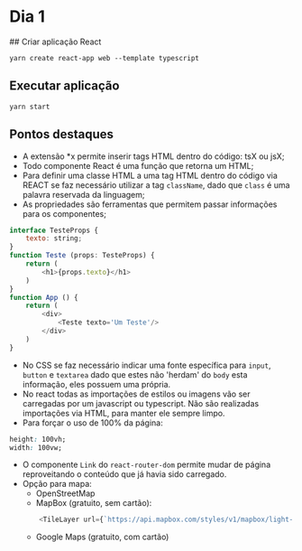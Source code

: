# Dia 1

## Criar aplicação React

```
yarn create react-app web --template typescript
```

## Executar aplicação

```
yarn start
```

## Pontos destaques

- A extensão *x permite inserir tags HTML dentro do código: tsX ou jsX; 
- Todo componente React é uma função que retorna um HTML;
- Para definir uma classe HTML a uma tag HTML dentro do código via REACT se faz necessário utilizar a tag `className`, dado que `class` é uma palavra reservada da linguagem;
- As propriedades são ferramentas que permitem passar informações para os componentes;
```js
interface TesteProps {
    texto: string;
}
function Teste (props: TesteProps) {
    return (
        <h1>{props.texto}</h1>
    )
}
function App () {
    return (
        <div>
            <Teste texto='Um Teste'/>
        </div>
    )
}
```
- No CSS se faz necessário indicar uma fonte específica para `input`, `button` e `textarea` dado que estes não 'herdam' do `body` esta informação, eles possuem uma própria.
- No react todas as importações de estilos ou imagens vão ser carregadas por um javascript ou typescript. Não são realizadas importações via HTML, para manter ele sempre limpo.
- Para forçar o uso de 100% da página:
```css
height: 100vh;
width: 100vw;
```
- O componente `Link` do `react-router-dom` permite mudar de página reproveitando o conteúdo que já havia sido carregado.
- Opção para mapa:
    - OpenStreetMap
    - MapBox (gratuito, sem cartão): 
    ```js
        <TileLayer url={`https://api.mapbox.com/styles/v1/mapbox/light-v10/tiles/256/{z}/{x}/{y}@2x?access_token=${proccess.env.REACT_APP_XXX}`}/>
    ```
    - Google Maps (gratuito, com cartão)